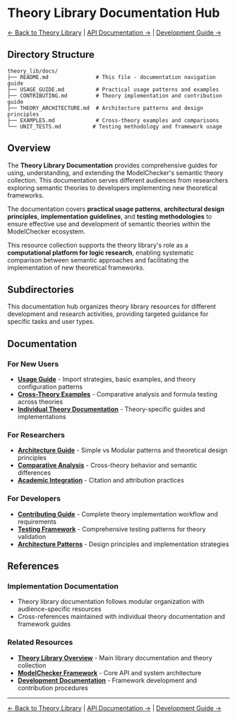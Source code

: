 # Theory Library Documentation Hub

[← Back to Theory Library](../README.md) | [API Documentation →](../../../README.md) | [Development Guide →](../../../../docs/DEVELOPMENT.md)

## Directory Structure
```
theory_lib/docs/
├── README.md               # This file - documentation navigation guide
├── USAGE_GUIDE.md          # Practical usage patterns and examples
├── CONTRIBUTING.md         # Theory implementation and contribution guide
├── THEORY_ARCHITECTURE.md  # Architecture patterns and design principles
├── EXAMPLES.md             # Cross-theory examples and comparisons
└── UNIT_TESTS.md          # Testing methodology and framework usage
```

## Overview

The **Theory Library Documentation** provides comprehensive guides for using, understanding, and extending the ModelChecker's semantic theory collection. This documentation serves different audiences from researchers exploring semantic theories to developers implementing new theoretical frameworks.

The documentation covers **practical usage patterns**, **architectural design principles**, **implementation guidelines**, and **testing methodologies** to ensure effective use and development of semantic theories within the ModelChecker ecosystem.

This resource collection supports the theory library's role as a **computational platform for logic research**, enabling systematic comparison between semantic approaches and facilitating the implementation of new theoretical frameworks.


## Subdirectories

This documentation hub organizes theory library resources for different development and research activities, providing targeted guidance for specific tasks and user types.

## Documentation

### For New Users
- **[Usage Guide](USAGE_GUIDE.md)** - Import strategies, basic examples, and theory configuration patterns
- **[Cross-Theory Examples](EXAMPLES.md)** - Comparative analysis and formula testing across theories
- **[Individual Theory Documentation](../logos/README.md)** - Theory-specific guides and implementations

### For Researchers
- **[Architecture Guide](THEORY_ARCHITECTURE.md)** - Simple vs Modular patterns and theoretical design principles
- **[Comparative Analysis](EXAMPLES.md)** - Cross-theory behavior and semantic differences
- **[Academic Integration](CONTRIBUTING.md#licensing-and-attribution)** - Citation and attribution practices

### For Developers
- **[Contributing Guide](CONTRIBUTING.md)** - Complete theory implementation workflow and requirements
- **[Testing Framework](UNIT_TESTS.md)** - Comprehensive testing patterns for theory validation
- **[Architecture Patterns](THEORY_ARCHITECTURE.md)** - Design principles and implementation strategies

## References

### Implementation Documentation
- Theory library documentation follows modular organization with audience-specific resources
- Cross-references maintained with individual theory documentation and framework guides

### Related Resources
- **[Theory Library Overview](../README.md)** - Main library documentation and theory collection
- **[ModelChecker Framework](../../../README.md)** - Core API and system architecture
- **[Development Documentation](../../../../docs/README.md)** - Framework development and contribution procedures

---

[← Back to Theory Library](../README.md) | [API Documentation →](../../../README.md) | [Development Guide →](../../../../docs/DEVELOPMENT.md)